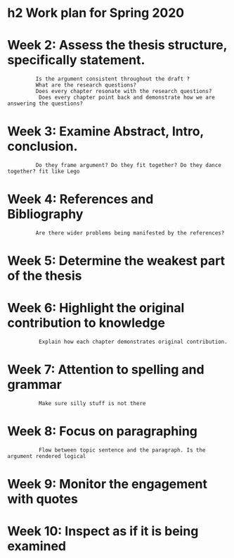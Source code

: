 # h2 Work plan for Spring 2020

# Week 2: Assess the thesis structure, specifically statement. 

             Is the argument consistent throughout the draft ? 
             What are the research questions? 
             Does every chapter resonate with the research questions?
              Does every chapter point back and demonstrate how we are answering the questions?

# Week 3: Examine Abstract, Intro, conclusion. 
             Do they frame argument? Do they fit together? Do they dance together? fit like Lego

# Week 4: References and Bibliography  
             Are there wider problems being manifested by the references? 

# Week 5: Determine the weakest part of the thesis
              
# Week 6: Highlight the original contribution to knowledge
              Explain how each chapter demonstrates original contribution. 

# Week 7: Attention to spelling and grammar
              Make sure silly stuff is not there

# Week 8: Focus on paragraphing
              Flow between topic sentence and the paragraph. Is the argument rendered logical

# Week 9: Monitor the engagement with quotes 

# Week 10: Inspect as if it is being examined 
